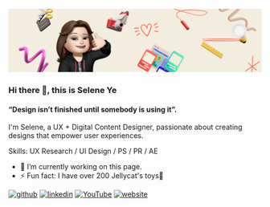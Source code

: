 ![Design and Creating](https://github.com/SELENEPUYING/Selene-folio/blob/main/banner.png)
### Hi there 👋, this is Selene Ye
#### “Design isn’t finished until somebody is using it”.


I'm Selene, a UX + Digital Content Designer, passionate about creating designs that empower user experiences. 

Skills: UX Research / UI Design / PS / PR / AE

- 🔭 I’m currently working on this page. 
- ⚡ Fun fact: I have over 200 Jellycat's toys🤣 


[<img src='https://cdn.jsdelivr.net/npm/simple-icons@3.0.1/icons/github.svg' alt='github' height='40'>](https://github.com/SELENEPUYING)  [<img src='https://cdn.jsdelivr.net/npm/simple-icons@3.0.1/icons/linkedin.svg' alt='linkedin' height='40'>](https://www.linkedin.com/in/https://www.linkedin.com/in/seleneye//)  [<img src='https://cdn.jsdelivr.net/npm/simple-icons@3.0.1/icons/youtube.svg' alt='YouTube' height='40'>](https://www.youtube.com/channel/www.youtube.com/@puyingye0219.)  [<img src='https://cdn.jsdelivr.net/npm/simple-icons@3.0.1/icons/icloud.svg' alt='website' height='40'>](https://puyingye219.wixsite.com/selene)  

